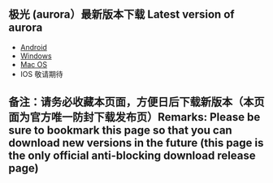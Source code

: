 
## 极光 (aurora）最新版本下载 Latest version of aurora
- <a href="https://github.com/getaurora/download/releases/download/v2.8.2/aurora-v2.8.2-release-1.apk"> Android </a>
- <a href="https://github.com/getaurora/download/releases/download/v2.8.2/aurora-v2.8.2S-release-1.exe"> Windows </a>
- <a href="https://github.com/getaurora/download/releases/download/v2.8.2/aurora-v2.8.2S-release-1.pkg"> Mac OS </a>
- IOS 敬请期待 

## 备注：请务必收藏本页面，方便日后下载新版本（本页面为官方唯一防封下载发布页）Remarks: Please be sure to bookmark this page so that you can download new versions in the future (this page is the only official anti-blocking download release page)
